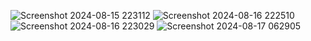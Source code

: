 ![Screenshot 2024-08-15 223112](https://github.com/user-attachments/assets/4c798410-a228-4ec5-ba3f-022b3fe8d183)
![Screenshot 2024-08-16 222510](https://github.com/user-attachments/assets/cebe7abc-4dec-414b-a276-4364323156e3)
![Screenshot 2024-08-16 223029](https://github.com/user-attachments/assets/cdf8168c-b519-47d7-a166-2a1a14a514a9)
![Screenshot 2024-08-17 062905](https://github.com/user-attachments/assets/9280708d-6013-4784-9fd8-8a86113d9257)

